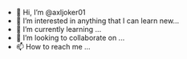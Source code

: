 - 👋 Hi, I’m @axljoker01
- 👀 I’m interested in anything that I can learn new...
- 🌱 I’m currently learning ...
- 💞️ I’m looking to collaborate on ...
- 📫 How to reach me ...

<!---
axljoker01/axljoker01 is a ✨ special ✨ repository because its `README.md` (this file) appears on your GitHub profile.
You can click the Preview link to take a look at your changes.
--->
